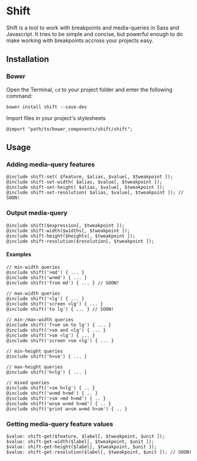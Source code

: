 # Shift

Shift is a tool to work with breakpoints and media-queries in Sass and Javascript. It tries to be simple and concise, but powerful enough to do make working with breakpoints accross your projects easy.

## Installation

### Bower

Open the Terminal, `cd` to your project folder and enter the following command:

    bower install shift --save-dev

Import files in your project's stylesheets

    @import "path/to/bower_components/shift/shift";

## Usage

### Adding media-query features

    @include shift-set( $feature, $alias, $value[, $tweakpoint ]);
    @include shift-set-width( $alias, $value[, $tweakpoint ]);
    @include shift-set-height( $alias, $value[, $tweakpoint ]);
    @include shift-set-resolution( $alias, $value[, $tweakpoint ]); // SOON!

### Output media-query

    @include shift($expression[, $tweakpoint ]);
    @include shift-width($widths[, $tweakpoint ]);
    @include shift-height($heights[, $tweakpoint ]);
    @include shift-resolution($resolution[, $tweakpoint ]);

#### Examples

    // min-width queries
    @include shift('>md') { ... }
    @include shift('w>md') { ... }
    @include shift('from md') { ... } // SOON!

    // max-width queries
    @include shift('<lg') { ... }
    @include shift('screen <lg') { ... }
    @include shift('to lg') { ... } // SOON!

    // min-/max-width queries
    @include shift('from sm to lg') { ... }
    @include shift('>sm and <lg') { ... }
    @include shift('>sm <lg') { ... }
    @include shift('screen >sm <lg') { ... }

    // min-height queries
    @include shift('h>sm') { ... }

    // max-height queries
    @include shift('h<lg') { ... }

    // mixed queries
    @include shift('>sm h<lg') { .. }
    @include shift('w>md h<md') { .. }
    @include shift('>sm <md h>md') { .. }
    @include shift('w>sm w<md h>md') { .. }
    @include shift('print w>sm w<md h>sm') { .. }

### Getting media-query feature values

    $value: shift-get($feature, $label[, $tweakpoint, $unit ]);
    $value: shift-get-width($label[, $tweakpoint, $unit ]);
    $value: shift-get-height($label[, $tweakpoint, $unit ]);
    $value: shift-get-resolution($label[, $tweakpoint, $unit ]); // SOON!

